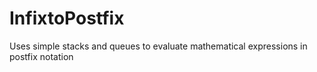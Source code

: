 # InfixtoPostfix
Uses simple stacks and queues to evaluate mathematical expressions in postfix notation

